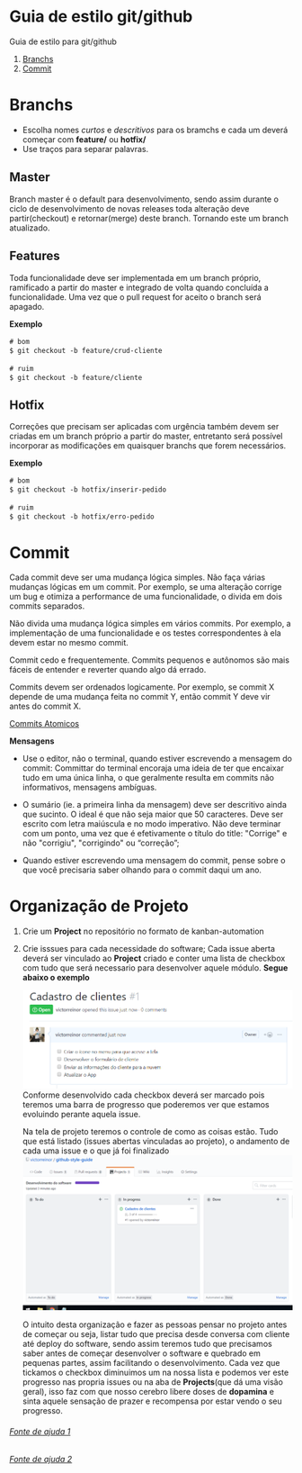 # Guia de estilo git/github
Guia de estilo para git/github

1. [Branchs](#branchs "Branchs")
2. [Commit](#commit "Commit")

# Branchs
- Escolha nomes *curtos* e *descritivos* para os bramchs e cada um deverá começar com **feature/** ou **hotfix/**
- Use traços para separar palavras.

## Master
Branch master é o default para desenvolvimento, sendo assim durante o ciclo de desenvolvimento de novas releases toda alteração deve partir(checkout) e retornar(merge) deste branch. Tornando este um branch atualizado.

## Features
Toda funcionalidade deve ser implementada em um branch próprio, ramificado a partir do master e integrado de volta quando concluída a funcionalidade. Uma vez que o pull request for aceito o branch será apagado.

**Exemplo**
  ```shell
  # bom
  $ git checkout -b feature/crud-cliente

  # ruim
  $ git checkout -b feature/cliente
  ```
  
## Hotfix
Correções que precisam ser aplicadas com urgência também devem ser criadas em um branch próprio a partir do master, entretanto será possível incorporar as modificações em quaisquer branchs que forem necessários.

**Exemplo**
  ```shell
  # bom
  $ git checkout -b hotfix/inserir-pedido

  # ruim
  $ git checkout -b hotfix/erro-pedido
  ```
  
# Commit

Cada commit deve ser uma mudança lógica simples. Não faça várias mudanças lógicas em um commit. Por exemplo, se uma alteração corrige um bug e otimiza a performance de uma funcionalidade, o divida em dois commits separados.

Não divida uma mudança lógica simples em vários commits. Por exemplo, a implementação de uma funcionalidade e os testes correspondentes à ela devem estar no mesmo commit.

Commit cedo e frequentemente. Commits pequenos e autônomos são mais fáceis de entender e reverter quando algo dá errado.

Commits devem ser ordenados logicamente. Por exemplo, se commit X depende de uma mudança feita no commit Y, então commit Y deve vir antes do commit X.

[Commits Atomicos](https://en.wikipedia.org/wiki/Atomic_commit#Atomic_commit_convention "Commits Atomicos")

**Mensagens**
- Use o editor, não o terminal, quando estiver escrevendo a mensagem do commit:
	Committar do terminal encoraja uma ideia de ter que encaixar tudo em uma única linha, o que geralmente resulta em commits não informativos, mensagens ambíguas.

- O sumário (ie. a primeira linha da mensagem) deve ser descritivo ainda que sucinto. O ideal é que não seja maior que 50 caracteres. Deve ser escrito com letra maiúscula e no modo imperativo. Não deve terminar com um ponto, uma vez que é efetivamente o título do title: "Corrige" e não "corrigiu", "corrigindo" ou “correção”;

- Quando estiver escrevendo uma mensagem do commit, pense sobre o que você precisaria saber olhando para o commit daqui um ano.

# Organização de Projeto
1. Crie um **Project** no repositório no formato de kanban-automation
2. Crie isssues para cada necessidade do software;
	Cada issue aberta deverá ser vinculado ao **Project** criado e conter uma lista de checkbox com tudo que será necessario para desenvolver aquele módulo. **Segue abaixo o exemplo**
	
	![Exemplo Issue](https://raw.githubusercontent.com/victorreinor/github-style-guide/master/images/Issue%20de%20teste.PNG "Exemplo Issue")
	Conforme desenvolvido cada checkbox deverá ser marcado pois teremos uma barra de progresso que poderemos ver que estamos evoluindo perante aquela issue. 
	
	Na tela de projeto teremos o controle de como as coisas estão. Tudo que está listado (issues abertas vinculadas ao projeto), o andamento de cada uma issue e o que já foi finalizado
	![Tela de project](https://raw.githubusercontent.com/victorreinor/github-style-guide/master/images/Tela%20de%20project.PNG "Tela de project")
	
	O intuito desta organização e fazer as pessoas pensar no projeto antes de começar ou seja, listar tudo que precisa desde conversa com cliente até deploy do software, sendo assim teremos tudo que precisamos saber antes de começar desenvolver o software e quebrado em pequenas partes, assim facilitando o desenvolvimento. 
	Cada vez que tickamos o checkbox diminuimos um na nossa lista e podemos ver este progresso nas propria issues ou na aba de **Projects**(que dá uma visão geral), isso faz com que nosso cerebro libere doses de **dopamina** e sinta aquele sensação de prazer e recompensa por estar vendo o seu progresso.

###### [Fonte de ajuda 1](https://github.com/Openredu/Openredu/wiki/Guia-de-boas-práticas-de-desenvolvimento "Fonte de ajuda 1")
###### [Fonte de ajuda 2](https://github.com/guylhermetabosa/git-style-guide/blob/master/README.md "Fonte de ajuda 2")
